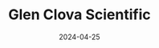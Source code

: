 ---  
layout: startup_page  
title: "Glen Clova Scientific"  
id: "glenclovascientific.com"  
permalink: "/glenclovascientificglenclovascientific.com04252024/"  
website: "https://glenclovascientific.com/"  
funding_round: "Seed"  
funding_amount: "£4M"  
investors: "Norcliffe Capital, DSW Ventures, TRICAPITAL Angels, Scottish Enterprise"  
about: "Glen Clova Scientific is a Scottish biotech startup developing drugs for chronic inflammatory and autoimmune disorders. Their technology platform enables the creation of a new generation of active biologic drugs with enhanced performance and simpler manufacturing. The company is currently advancing preclinical development of three initial drugs targeting senile pruritus, atopic dermatitis, and eczema/asthma."  
markets: "Biotech, Pharmaceuticals"  
hq: "Dundee, Scotland, United Kingdom"  
founded_year: "2022"  
linkedin: "https://www.linkedin.com/company/glen-clova-scientific"  
twitter: ""  
instagram: ""  
facebook: ""  
crunchbase: "https://www.crunchbase.com/organization/glen-clova-scientific"  
pitchbook: "https://pitchbook.com/profiles/company/539819-29"  

date_display: "25-Apr-2024"  
date: "2024-04-25"

# SEO Optimization  
meta_title: "Glen Clova Scientific - Seed Funding (£4M)"  
meta_description: "Glen Clova Scientific, Glen Clova Scientific is a Scottish biotech startup developing drugs for chronic inflammatory and autoimmune disorders. Their technology platform enab..."  
meta_keywords: "Glen Clova Scientific, Biotech, Pharmaceuticals, Seed funding"  
canonical_url: "https://startup.projectstartups.com/glenclovascientificglenclovascientific.com04252024/"  
---